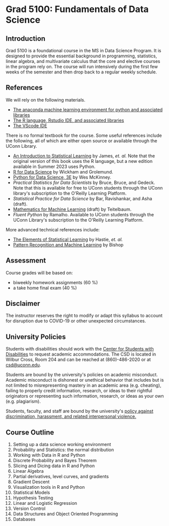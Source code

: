# Grad 5100: Fundamentals of Data Science

## Introduction

Grad 5100 is a foundational course in the MS in Data Science Program. It is designed to provide
the essential background in programming, statistics, linear algebra, and multivariate calculus
that the core and elective courses in the program rely on. The course will run intensively during
the first few weeks of the semester and then drop back to a regular weekly schedule.

## References

We will rely on the following materials.

- [The anaconda machine learning environment for python and associated libraries](http://www.anaconda.com)
- [The R language, Rstudio IDE, and associated libraries](https://posit.co/download/rstudio-desktop)
- [The VScode IDE](https://code.visualstudio.com)

There is no formal textbook for the course. Some useful references include the following, all of which
are either open source or available through the UConn Library.

- [An Introduction to Statistical Learning](http://www.statlearning.com) by James, _et. al._ Note that the original
  version of this book uses the R language, but a new edition available in Summer 2023 uses Python.
- [R for Data Science](https://r4ds.hadley.nz/) by Wickham and Grolemund.
- [Python for Data Science, 3E](https://wesmckinney.com/book) by Wes McKinney.
- _Practical Statistics for Data Scientists_ by Bruce, Bruce, and Gedeck. Note that this is available for free to UConn students through the UConn library's subscription to the O'Reilly Learning Platform.
- _Statistical Practice for Data Science_ by Bar, Ravishankar, and Asha (draft).
- [Mathematics for Machine Learning](https://jeremy9959.net/Mathematics-for-Machine-Learning) (draft) by Teitelbaum.
- _Fluent Python_ by Ramalho. Available to UConn students through the UConn Library's subscription to the O'Reilly Learning Platform.

More advanced technical references include:

- [The Elements of Statistical Learning](https://hastie.su.domains/ElemStatLearn) by Hastie, _et. al._
- [Pattern Recognition and Machine Learning](https://www.microsoft.com/en-us/research/uploads/prod/2006/01/Bishop-Pattern-Recognition-and-Machine-Learning-2006.pdf) by Bishop

## Assessment

Course grades will be based on:

- biweekly homework assignments (60 %)
- a take home final exam (40 %)

## Disclaimer

The instructor reserves the right to modify or adapt this syllabus to account for disruption due to COVID-19 or other
unexpected circumstances.

## University Policies

Students with disabilities should work with the [Center for Students with Disabilities](https://csd.uconn.edu) to request academic accommodations. The CSD is located in Wilbur Cross, Room 204 and can be reached at (860)-486-2020 or at csd@uconn.edu.

Students are bound by the university's policies on academic misconduct. Academic misconduct is dishonest or unethical behavior that includes but is not limited to misrepresenting mastery in an academic area (e.g. cheating), failing to properly credit information, research, or ideas to their rightful originators or representing such information, research, or ideas as your own (e.g. plagiarism).

Students, faculty, and staff are bound by the university's [policy against discrimination, harassment, and related interpersonal violence.](https://policy.uconn.edu/2015/12/29/policy-against-discrimination-harassment-and-related-interpersonal-violence/)

<div style="page-break-after: always"></div>

## Course Outline

1.  Setting up a data science working environment
2.  Probability and Statistics: the normal distribution
3.  Working with Data in R and Python
4.  Discrete Probability and Bayes Theorem
5.  Slicing and Dicing data in R and Python
6.  Linear Algebra
7.  Partial derivatives, level curves, and gradients
8.  Gradient Descent
9.  Visualization tools in R and Python
10. Statistical Models
11. Hypothesis Testing
12. Linear and Logistic Regression
13. Version Control
14. Data Structures and Object Oriented Programming
15. Databases
